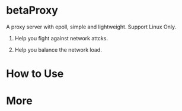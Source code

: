 # betaProxy
A proxy server with epoll, simple and lightweight. Support Linux Only.

1) Help you fight against network attcks.

2) Help you balance the network load.

# How to Use

# More


